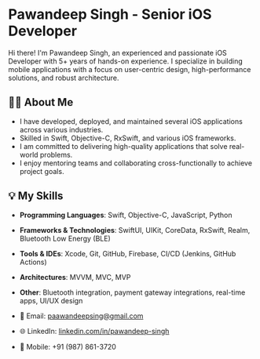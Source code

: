 # Pawandeep Singh - Senior iOS Developer

Hi there! I'm Pawandeep Singh, an experienced and passionate iOS Developer with 5+ years of hands-on experience. I specialize in building mobile applications with a focus on user-centric design, high-performance solutions, and robust architecture.

## 👨‍💻 About Me
- I have developed, deployed, and maintained several iOS applications across various industries.
- Skilled in Swift, Objective-C, RxSwift, and various iOS frameworks.
- I am committed to delivering high-quality applications that solve real-world problems.
- I enjoy mentoring teams and collaborating cross-functionally to achieve project goals.

## 💡 My Skills
- **Programming Languages**: Swift, Objective-C, JavaScript, Python
- **Frameworks & Technologies**: SwiftUI, UIKit, CoreData, RxSwift, Realm, Bluetooth Low Energy (BLE)
- **Tools & IDEs**: Xcode, Git, GitHub, Firebase, CI/CD (Jenkins, GitHub Actions)
- **Architectures**: MVVM, MVC, MVP
- **Other**: Bluetooth integration, payment gateway integrations, real-time apps, UI/UX design

- 📧 Email: [paawandeepsing@gmail.com](mailto:paawandeepsing@gmail.com)
- 🌐 LinkedIn: [linkedin.com/in/pawandeep-singh](https://linkedin.com/in/pawandeep-singh)
- 📱 Mobile: +91 (987) 861-3720
